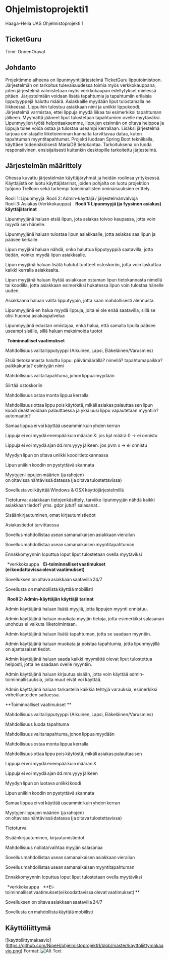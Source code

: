 # Ohjelmistoprojekti1
Haaga-Helia UAS Ohjelmistoprojekti 1 

## TicketGuru

Tiimi: OnnenOravat 

## Johdanto 

Projektimme aiheena on lipunmyyntijärjestelmä TicketGuru lipputoimistoon. Järjestelmän on tarkoitus tulevaisuudessa toimia myös verkkokauppana, joten järjestelmä valmistetaan myös verkkokaupan edellytykset mielessä pitäen. Järjestelmään voidaan lisätä tapahtumia ja tapahtumiin erilaisia lipputyyppejä haluttu määrä. Asiakkaille myydään liput tulostamalla ne liikkeessä. Lippuihin tulostuu asiakkaan nimi ja uniikki lippukoodi. Järjestelmä varmistaa, ettei lippuja myydä liikaa tai esimerkiksi tapahtuman jälkeen. Myymättä jääneet liput tulostetaan tapahtumien ovelle myytäväksi. Lipunmyyjien työtä helpottaaksemme, lippujen etsinnän on oltava helppoa ja lippuja tulee voida ostaa ja tulostaa useampi kerrallaan. Lisäksi järjestelmä tarjoaa omistajalle liiketoiminnan kannalta tarvittavaa dataa, kuten tapahtuman myyntitapahtumat. Projekti luodaan Spring Boot tekniikalla, käyttäen todennäköisesti MariaDB tietokantaa. Tarkoituksena on luoda responsiivinen, ensisijaitsesti kuitenkin desktopille tarkoitettu järjestelmä. 

## Järjestelmän määrittely 

Ohessa kuvattu järjestelmän käyttäjäryhmät ja heidän roolinsa yrityksessä. Käyttäjistä on luotu käyttäjätarinat, joiden pohjalta on luotu projektion työjono Trelloon sekä tarkempi toiminnallisten ominaisuuksien erittely. 

Rooli 1: Lipunmyyjä  
Rooli 2: Admin-käyttäjä / järjestelmänvalvoja 
Rooli 3: Asiakas (Verkkokauppa)  
  
**Rooli 1: Lipunmyyjä (ja fyysinen asiakas) käyttäjätarinat** 

Lipunmyyjänä haluan etsiä lipun, jota asiakas toivoo kaupassa, jotta voin myydä sen hänelle. 

Lipunmyyjänä haluan tulostaa lipun asiakkaalle, jotta asiakas saa lipun ja pääsee keikalle. 

Lipun myyjäni haluan nähdä, onko haluttua lipputyyppiä saatavilla, jotta tiedän, voinko myydä lipun asiakkaalle. 

Lipun myyjänä haluan lisätä halutut tuotteet ostoskoriin, jotta voin laskuttaa kaikki kerralla asiakkaalta. 

Lipun myyjänä haluan löytää asiakkaan ostaman lipun tietokannasta nimellä tai koodilla, jotta asiakkaan esimerkiksi hukatessa lipun voin tulostaa hänelle uuden. 

Asiakkaana haluan valita lipputyypin, jotta saan mahdollisesti alennusta. 

Lipunmyyjänä en halua myydä lippuja, joita ei ole enää saatavilla, sillä se olisi huonoa asiakaspalvelua 

Lipunmyyjänä edustan omistajaa, enkä halua, että samalla lipulla pääsee useampi sisälle, sillä haluan maksimoida tuotot 

 
  
**Toiminnalliset vaatimukset** 
  

Mahdollisuus valita lipputyyppi (Aikuinen, Lapsi, Eläkeläinen/Varusmies)  

Etsiä tietokannasta haluttu lippu: päivämäärällä? nimellä? tapahtumapaikka? paikkakunta? esiintyjän nimi 

Mahdollisuus valita tapahtuma, johon lippua myydään  

Siirtää ostoskoriin 

Mahdollisuus ostaa monta lippua kerralla  

Mahdollisuus ottaa lippu pois käytöstä, mikäli asiakas palauttaa sen lipun koodi deaktivoidaan palauttaessa ja yksi uusi lippu vapautetaan myyntiin? automaatio? 

Samaa lippua ei voi käyttää useammin kuin yhden kerran  

Lippuja ei voi myydä enempää kuin määrän X: jos kpl määrä 0 -> ei onnistu 

Lippuja ei voi myydä ajan dd.mm.yyyy jälkeen: jos pvm x -> ei onnistu 

Myydyn lipun on oltava uniikki koodi tietokannassa 

Lipun uniikin koodin on pystyttävä skannata  

Myytyjen lippujen määrien (ja rahojen) on oltavissa nähtävissä datassa (ja oltava tulostettavissa)  

Sovellusta voi käyttää Windows & OSX käyttöjärjestelmillä  

Tietoturva: asiakkaan tietojenkäsittely, tarviiko lipunmyyjän nähdä kaikki asiakkaan tiedot? yms. gdpr jutut? salasanat..  

Sisäänkirjautuminen, omat kirjautumistiedot   

Asiakastiedot tarvittaessa 

Sovellus mahdollistaa usean samanaikaisen asiakkaan vierailun  

Sovellus mahdollistaa usean samanaikaisen myyntitapahtuman  

Ennakkomyynnin loputtua loput liput tulostetaan ovella myytäviksi 

  
*verkkokauppa  
  
**Ei-toiminnalliset vaatimukset (ei koodattavissa olevat vaatimukset)**
  

Sovelluksen on oltava asiakkaan saatavilla 24/7  

Sovellusta on mahdollista käyttää mobiilisti  

  
**Rooli 2: Admin-käyttäjän käyttäjä tarinat** 

Admin käyttäjänä haluan lisätä myyjiä, jotta lippujen myynti onnistuu. 

Admin käyttäjänä haluan muokata myyjän tietoja, jotta esimerkiksi salasanan unohdus ei vaikuta liiketoimintaan.

Admin käyttäjänä haluan lisätä tapahtuman, jotta se saadaan myyntiin. 

Admin käyttäjänä haluan muokata ja poistaa tapahtumia, jotta lipunmyyjillä on ajantasaiset tiedot. 

Admin käyttäjänä haluan saada kaikki myymättä olevat liput tulostettua helposti, jotta ne saadaan ovelle myyntiin. 

Admin käyttäjänä haluan kirjautua sisään, jotta voin käyttää admin-toiminnallisuuksia, joita muut eivät voi käyttää.

Admin käyttäjänä haluan tarkastella kaikkia tehtyjä varauksia, esimerkiksi virhetilanteiden sattuessa.
 

**Toiminnalliset vaatimukset **
  

Mahdollisuus valita lipputyyppi (Aikuinen, Lapsi, Eläkeläinen/Varusmies)  

Mahdollisuus luoda tapahtuma 

Mahdollisuus valita tapahtuma, johon lippua myydään  

Mahdollisuus ostaa monta lippua kerralla  

Mahdollisuus ottaa lippu pois käytöstä, mikäli asiakas palauttaa sen  

Lippuja ei voi myydä enempää kuin määrän X  

Lippuja ei voi myydä ajan dd.mm.yyyy jälkeen  

Myydyn lipun on luotava uniikki koodi  

Lipun uniikin koodin on pystyttävä skannata  

Samaa lippua ei voi käyttää useammin kuin yhden kerran  

Myytyjen lippujen määrien (ja rahojen) on oltavissa nähtävissä datassa (ja oltava tulostettavissa)  

Tietoturva  

Sisäänkirjautuminen, kirjautumistiedot 

Mahdollisuus nollata/vaihtaa myyjän salasanaa   

Sovellus mahdollistaa usean samanaikaisen asiakkaan vierailun  

Sovellus mahdollistaa usean samanaikaisen myyntitapahtuman  

Ennakkomyynnin loputtua loput liput tulostetaan ovella myytäviksi 

 

  
*verkkokauppa  
  
**Ei-toiminnalliset vaatimukset(ei koodattavissa olevat vaatimukset) ** 
  

Sovelluksen on oltava asiakkaan saatavilla 24/7  

Sovellusta on mahdollista käyttää mobiilisti  

 

## Käyttöliittymä 
![kayttoliittymakaavio] (https://github.com/NipeH/ohjelmistoprojekti1/blob/master/kayttoliittymakaavio.png)
Format: ![Alt Text](url)
